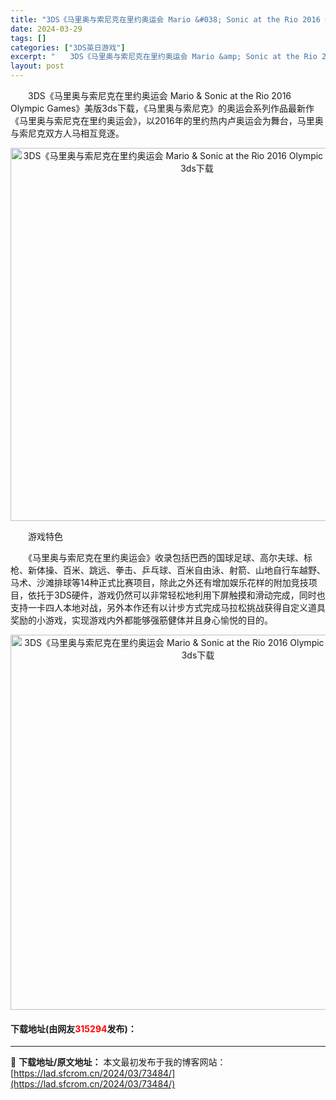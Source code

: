```yaml
---
title: "3DS《马里奥与索尼克在里约奥运会 Mario &#038; Sonic at the Rio 2016 Olympic Games》美版3ds下载"
date: 2024-03-29
tags: []
categories: ["3DS英日游戏"]
excerpt: "　　3DS《马里奥与索尼克在里约奥运会 Mario &amp; Sonic at the Rio 2016 Olympic Games》美版3ds下载，《马里奥与索尼克》的奥运会系列作品最新作《马里奥与索尼克在里约奥运会》，以2016年的里约热内卢奥运会为舞台，马里奥与索尼克双方人马相互竞逐。 　　&hellip;"
layout: post
---
```


 <p>　　3DS《马里奥与索尼克在里约奥运会 Mario &amp; Sonic at the Rio 2016 Olympic Games》美版3ds下载，《马里奥与索尼克》的奥运会系列作品最新作《马里奥与索尼克在里约奥运会》，以2016年的里约热内卢奥运会为舞台，马里奥与索尼克双方人马相互竞逐。</p> <p align="center"><img align="" border="0" src="https://lad.sfcrom.cn/wp-content/uploads/2024/03/20240329_66062fee621f5.png" width="597" alt="3DS《马里奥与索尼克在里约奥运会 Mario &amp; Sonic at the Rio 2016 Olympic Games》美版3ds下载" /></p> <p>　　游戏特色</p> <p>　　《马里奥与索尼克在里约奥运会》收录包括巴西的国球足球、高尔夫球、标枪、新体操、百米、跳远、拳击、乒乓球、百米自由泳、射箭、山地自行车越野、马术、沙滩排球等14种正式比赛项目，除此之外还有增加娱乐花样的附加竞技项目，依托于3DS硬件，游戏仍然可以非常轻松地利用下屏触摸和滑动完成，同时也支持一卡四人本地对战，另外本作还有以计步方式完成马拉松挑战获得自定义道具奖励的小游戏，实现游戏内外都能够强筋健体并且身心愉悦的目的。</p> <p align="center"><img align="" border="0" src="https://lad.sfcrom.cn/wp-content/uploads/2024/03/20240329_66062fefb34f9.png" width="600" alt="3DS《马里奥与索尼克在里约奥运会 Mario &amp; Sonic at the Rio 2016 Olympic Games》美版3ds下载" /></p> <p><h4>下载地址(由网友<font color="red">315294</font>发布)：</h4></p> 

---
📖 **下载地址/原文地址：** 本文最初发布于我的博客网站：[https://lad.sfcrom.cn/2024/03/73484/](https://lad.sfcrom.cn/2024/03/73484/)
